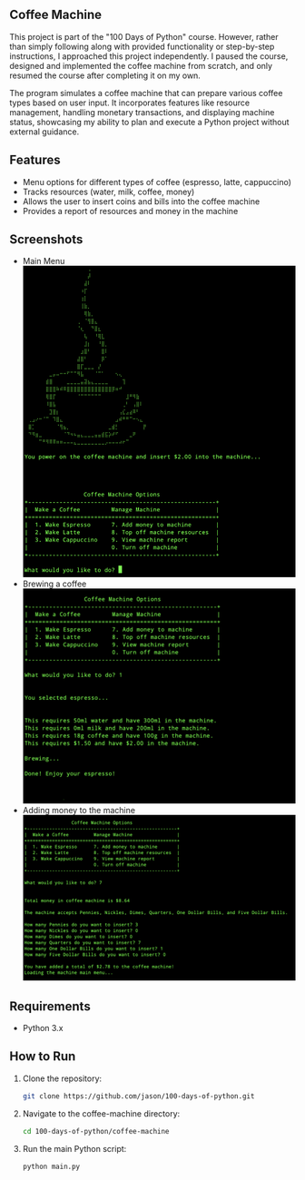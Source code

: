 ## Coffee Machine

This project is part of the "100 Days of Python" course. However, rather than simply following along with provided functionality or step-by-step instructions, I approached this project independently. I paused the course, designed and implemented the coffee machine from scratch, and only resumed the course after completing it on my own.

The program simulates a coffee machine that can prepare various coffee types based on user input. It incorporates features like resource management, handling monetary transactions, and displaying machine status, showcasing my ability to plan and execute a Python project without external guidance.


## Features

- Menu options for different types of coffee (espresso, latte, cappuccino)
- Tracks resources (water, milk, coffee, money)
- Allows the user to insert coins and bills into the coffee machine
- Provides a report of resources and money in the machine

## Screenshots

- Main Menu ![main menu](screenshots/main_menu.png)
- Brewing a coffee ![brewing a coffee](screenshots/brewing_a_coffee.png)
- Adding money to the machine ![adding money](screenshots/adding_money.png)

## Requirements

- Python 3.x

## How to Run

1. Clone the repository:
    ```bash
    git clone https://github.com/jason/100-days-of-python.git
    ```
2. Navigate to the coffee-machine directory:
    ```bash
    cd 100-days-of-python/coffee-machine
    ```
3. Run the main Python script:
    ```bash
    python main.py
    ```
    